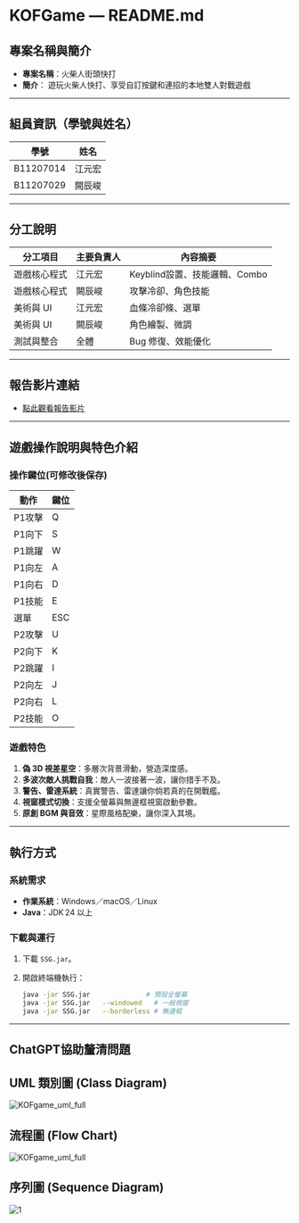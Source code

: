 # KOFGame — README.md

## 專案名稱與簡介

* **專案名稱**：火柴人街頭快打
* **簡介**：
遊玩火柴人快打、享受自訂按鍵和連招的本地雙人對戰遊戲

---

## 組員資訊（學號與姓名）

| 學號      | 姓名   |
| ------- | ------- |
| B11207014 | 江元宏 |
| B11207029 | 闕辰峻 |

---

## 分工說明

| 分工項目    | 主要負責人   | 內容摘要 |
| ------- | ------- | --------------- |
| 遊戲核心程式 | 江元宏 | Keyblind設置、技能邏輯、Combo |
| 遊戲核心程式 | 闕辰峻 | 攻擊冷卻、角色技能 |
| 美術與 UI  | 江元宏 | 血條冷卻條、選單 |
| 美術與 UI  | 闕辰峻 | 角色繪製、微調 |
| 測試與整合 | 全體 | Bug 修復、效能優化 |

---

## 報告影片連結

* [點此觀看報告影片](https://youtu.be/0yFFdqXaYN0)

---

## 遊戲操作說明與特色介紹

### 操作鍵位(可修改後保存)

| 動作    | 鍵位 |
| ------- | ------- |    
|  P1攻擊       |  Q   |
|  P1向下       |  S   |
|  P1跳躍       |  W   |
|  P1向左       |  A   |
|  P1向右       |  D   |
|  P1技能       |  E   |
|    選單   |  ESC |
|  P2攻擊       |  U   |
|  P2向下       |  K   |
|  P2跳躍       |  I   |
|  P2向左       |  J   |
|  P2向右       |  L   |
|  P2技能       |  O   |

### 遊戲特色

1. **偽 3D 視差星空**：多層次背景滑動，營造深度感。
2. **多波次敵人挑戰自我**：敵人一波接著一波，讓你措手不及。
3. **警告、雷達系統**：真實警告、雷達讓你倘若真的在開戰艦。
4. **視窗模式切換**：支援全螢幕與無邊框視窗啟動參數。
5. **原創 BGM 與音效**：星際風格配樂，讓你深入其境。

---

## 執行方式

### 系統需求

* **作業系統**：Windows／macOS／Linux
* **Java**：JDK 24 以上

### 下載與運行

1. 下載 `SSG.jar`。
2. 開啟終端機執行：

   ```bash
   java -jar SSG.jar              # 預設全螢幕
   java -jar SSG.jar   --windowed   # 一般視窗
   java -jar SSG.jar   --borderless # 無邊框
   ```

---

## ChatGPT協助釐清問題




## UML 類別圖 (Class Diagram)

![KOFgame_uml_full](https://github.com/user-attachments/assets/8a5fa60b-2107-41e3-bfd7-5e8dd8727d23)



## 流程圖 (Flow Chart)

![KOFgame_uml_full](https://github.com/user-attachments/assets/888c9053-ae96-4e69-be1f-1ba58781d397)


## 序列圖 (Sequence Diagram)

![1](https://github.com/user-attachments/assets/87151e30-a35f-4221-801d-2d1820f19c31)



